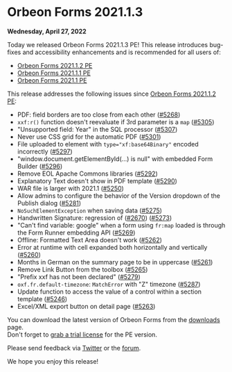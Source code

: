 # Orbeon Forms 2021.1.3

__Wednesday, April 27, 2022__

Today we released Orbeon Forms 2021.1.3 PE! This release introduces bug-fixes and accessibility enhancements and is recommended for all users of:

- [Orbeon Forms 2021.1.2 PE](orbeon-forms-2021.1.2.md)
- [Orbeon Forms 2021.1.1 PE](orbeon-forms-2021.1.1.md)
- [Orbeon Forms 2021.1 PE](orbeon-forms-2021.1.md)

This release addresses the following issues since [Orbeon Forms 2021.1.2 PE](orbeon-forms-2021.1.2.md):

- PDF: field borders are too close from each other ([\#5268](https://github.com/orbeon/orbeon-forms/issues/5268))
- `xxf:r()` function doesn't reevaluate if 3rd parameter is a `map` ([\#5305](https://github.com/orbeon/orbeon-forms/issues/5305))
- "Unsupported field: Year" in the SQL processor ([\#5307](https://github.com/orbeon/orbeon-forms/issues/5307))
- Never use CSS grid for the automatic PDF ([\#5301](https://github.com/orbeon/orbeon-forms/issues/5301))
- File uploaded to element with `type="xf:base64Binary"` encoded incorrectly ([\#5297](https://github.com/orbeon/orbeon-forms/issues/5297))
- "window.document.getElementById(…) is null" with embedded Form Builder ([\#5296](https://github.com/orbeon/orbeon-forms/issues/5296))
- Remove EOL Apache Commons libraries ([\#5292](https://github.com/orbeon/orbeon-forms/issues/5292))
- Explanatory Text doesn't show in PDF template ([\#5290](https://github.com/orbeon/orbeon-forms/issues/5290))
- WAR file is larger with 2021.1 ([\#5250](https://github.com/orbeon/orbeon-forms/issues/5250))
- Allow admins to configure the behavior of the Version dropdown of the Publish dialog ([\#5281](https://github.com/orbeon/orbeon-forms/issues/5281))
- `NoSuchElementException` when saving data ([\#5275](https://github.com/orbeon/orbeon-forms/issues/5275))
- Handwritten Signature: regression of ([\#2670](https://github.com/orbeon/orbeon-forms/issues/2670)) ([\#5273](https://github.com/orbeon/orbeon-forms/issues/5273))
- "Can't find variable: google" when a form using `fr:map` loaded is through the Form Runner embedding API ([\#5269](https://github.com/orbeon/orbeon-forms/issues/5269))
- Offline: Formatted Text Area doesn't work ([\#5262](https://github.com/orbeon/orbeon-forms/issues/5262))
- Error at runtime with cell expanded both horizontally and vertically ([\#5260](https://github.com/orbeon/orbeon-forms/issues/5260))
- Months in German on the summary page to be in uppercase ([\#5261](https://github.com/orbeon/orbeon-forms/issues/5261))
- Remove Link Button from the toolbox ([\#5265](https://github.com/orbeon/orbeon-forms/issues/5265))
- "Prefix xxf has not been declared" ([\#5279](https://github.com/orbeon/orbeon-forms/issues/5279))
- `oxf.fr.default-timezone`: `MatchError` with "Z" timezone ([\#5287](https://github.com/orbeon/orbeon-forms/issues/5287))
- Update function to access the value of a control within a section template ([\#5246](https://github.com/orbeon/orbeon-forms/issues/5246))
- Excel/XML export button on detail page ([\#5263](https://github.com/orbeon/orbeon-forms/issues/5263))

You can download the latest version of Orbeon Forms from the [downloads](https://www.orbeon.com/download) page.  
Don't forget to [grab a trial license](https://prod.orbeon.com/prod/fr/orbeon/register/new) for the PE version.

Please send feedback via [Twitter](https://twitter.com/orbeon) or the [forum](https://www.orbeon.com/community).

We hope you enjoy this release!

